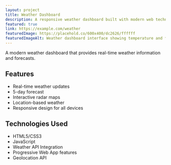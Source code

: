 ```yaml
---
layout: project
title: Weather Dashboard
description: A responsive weather dashboard built with modern web technologies.
featured: true
link: https://example.com/weather
featuredImage: https://placehold.co/600x400/dc2626/ffffff
featuredImageAlt: Weather dashboard interface showing temperature and forecast
---
```


A modern weather dashboard that provides real-time weather information and forecasts.

## Features

- Real-time weather updates
- 5-day forecast
- Interactive radar maps
- Location-based weather
- Responsive design for all devices

## Technologies Used

- HTML5/CSS3
- JavaScript
- Weather API Integration
- Progressive Web App features
- Geolocation API